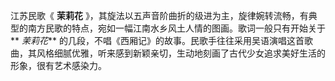 

江苏民歌《 **茉莉花** 》，其旋法以五声音阶曲折的级进为主，旋律婉转流畅，有典型的南方民歌的特点，宛如一幅江南水乡风土人情的图画。歌词一般只有开始关于
** _茉莉花_**
的几段，不唱《西厢记》的故事。民歌手往往采用吴语演唱这首歌曲，其风格细腻优雅，听来感到新颖亲切，生动地刻画了古代少女追求美好生活的形象，很有艺术感染力。

